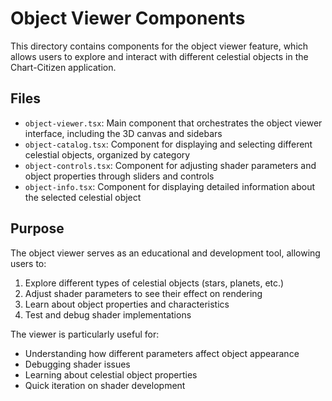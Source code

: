 # Object Viewer Components

This directory contains components for the object viewer feature, which allows users to explore and interact with different celestial objects in the Chart-Citizen application.

## Files

- `object-viewer.tsx`: Main component that orchestrates the object viewer interface, including the 3D canvas and sidebars
- `object-catalog.tsx`: Component for displaying and selecting different celestial objects, organized by category
- `object-controls.tsx`: Component for adjusting shader parameters and object properties through sliders and controls
- `object-info.tsx`: Component for displaying detailed information about the selected celestial object

## Purpose

The object viewer serves as an educational and development tool, allowing users to:
1. Explore different types of celestial objects (stars, planets, etc.)
2. Adjust shader parameters to see their effect on rendering
3. Learn about object properties and characteristics
4. Test and debug shader implementations

The viewer is particularly useful for:
- Understanding how different parameters affect object appearance
- Debugging shader issues
- Learning about celestial object properties
- Quick iteration on shader development 
